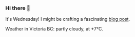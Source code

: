### Hi there :wave:

It's Wednesday! I might be crafting a fascinating [blog post](https://benjaminwuethrich.dev).

Weather in Victoria BC: partly cloudy, at +7°C.
